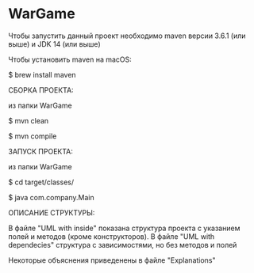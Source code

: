 # WarGame
Чтобы запустить данный проект необходимо maven версии 3.6.1 (или выше) и JDK 14 (или выше) 

Чтобы установить maven на macOS:

$ brew install maven 


СБОРКА ПРОЕКТА:

из папки WarGame

$  mvn clean

$  mvn compile


ЗАПУСК ПРОЕКТА:

из папки WarGame
  
$  cd target/classes/
  
$  java com.company.Main

 
ОПИСАНИЕ СТРУКТУРЫ:

В файле "UML with inside" показана структура проекта с указанием полей и методов (кроме конструкторов). В файле "UML with dependecies" структура с зависимостями, но без методов и полей

Некоторые объяснения приведенены в файле "Explanations"
